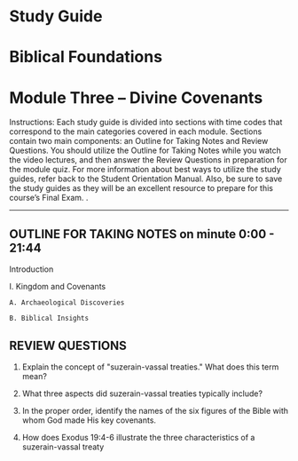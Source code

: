 # Study Guide 
# Biblical Foundations
# Module Three – Divine Covenants

Instructions: Each study guide is divided into sections with time codes that correspond to the main categories covered in each module. Sections contain two main components: an Outline for Taking Notes and Review Questions. You should utilize the Outline for Taking Notes while you watch the video lectures, and then answer the Review Questions in preparation for the module quiz. For more information about best ways to utilize the study guides, refer back to the Student Orientation Manual. Also, be sure to save the study guides as they will be an excellent resource to prepare for this course’s Final Exam.
.
**********************************

## OUTLINE FOR TAKING NOTES on minute 0:00 - 21:44

Introduction 

I. Kingdom and Covenants 

	A. Archaeological Discoveries 

	B. Biblical Insights 


## REVIEW QUESTIONS

1. Explain the concept of "suzerain-vassal treaties." What does this term mean? 
    
2. What three aspects did suzerain-vassal treaties typically include? 
    
3. In the proper order, identify the names of the six figures of the Bible with whom God made His key covenants. 
    
4. How does Exodus 19:4-6 illustrate the three characteristics of a suzerain-vassal treaty
